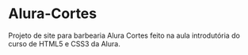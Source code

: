 # Alura-Cortes
Projeto de site para barbearia Alura Cortes feito na aula introdutória do curso de HTML5 e CSS3 da Alura.
